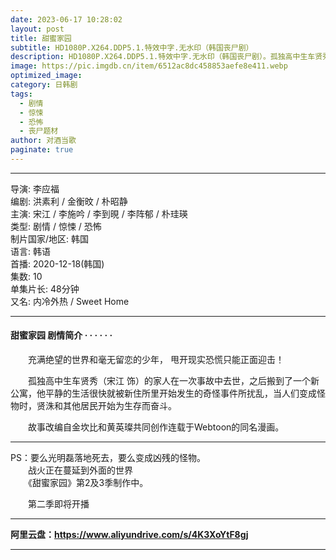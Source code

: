 ```yaml
---
date: 2023-06-17 10:28:02
layout: post
title: 甜蜜家园
subtitle: HD1080P.X264.DDP5.1.特效中字.无水印（韩国丧尸剧）
description: HD1080P.X264.DDP5.1.特效中字.无水印（韩国丧尸剧）。孤独高中生车贤秀的家人在一次事故中去世，之后搬到了一个新公寓，他平静的生活很快就被新住所里开始发生的奇怪事件所扰乱，当人们变成怪物时，贤洙和其他居民开始为生存而奋斗...
image: https://pic.imgdb.cn/item/6512ac8dc458853aefe8e411.webp
optimized_image: 
category: 日韩剧
tags:
  - 剧情
  - 惊悚
  - 恐怖
  - 丧尸题材
author: 对酒当歌
paginate: true
---
```


---

导演: 李应福  
编剧: 洪素利 / 金衡旼 / 朴昭静  
主演: 宋江 / 李施吟 / 李到晛 / 李阵郁 / 朴珪瑛  
类型: 剧情 / 惊悚 / 恐怖  
制片国家/地区: 韩国  
语言: 韩语  
首播: 2020-12-18(韩国)  
集数: 10  
单集片长: 48分钟  
又名: 内冷外热 / Sweet Home  

---

#### 甜蜜家园 剧情简介 · · · · · ·

　　充满绝望的世界和毫无留恋的少年， 甩开现实恐慌只能正面迎击！

　　孤独高中生车贤秀（宋江 饰）的家人在一次事故中去世，之后搬到了一个新公寓，他平静的生活很快就被新住所里开始发生的奇怪事件所扰乱，当人们变成怪物时，贤洙和其他居民开始为生存而奋斗。

　　故事改编自金坎比和黄英璨共同创作连载于Webtoon的同名漫画。

---
PS：要么光明磊落地死去，要么变成凶残的怪物。  
　　战火正在蔓延到外面的世界  
　　《甜蜜家园》第2及3季制作中。  

　　第二季即将开播  

---

**阿里云盘：<https://www.aliyundrive.com/s/4K3XoYtF8gj>**

---
